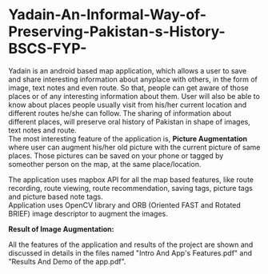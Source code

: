 # Yadain-An-Informal-Way-of-Preserving-Pakistan-s-History-BSCS-FYP-
Yadain is an android based map application, which allows a user to save and share interesting information about anyplace with others, in the form of image, text notes and even route. So that, people can get aware of those places or of any interesting information about them. User will also be able to know about places people usually visit from his/her current location and different routes he/she can follow. The sharing of information about different places, will preserve oral history of Pakistan in shape of images, text notes and route.\
The most interesting feature of the application is, **Picture Augmentation** where user can augment his/her old picture with the current picture of same places. Those pictures can be saved on your phone or tagged by someother person on the map, at the same place/location.

The application uses mapbox API for all the map based features, like route recording, route viewing, route recommendation, saving tags, picture tags and picture based note tags.\
Application uses OpenCV library and ORB (Oriented FAST and Rotated BRIEF) image descriptor to augment the images.

**Result of Image Augmentation:**


All the features of the application and results of the project are shown and discussed in details in the files named "Intro And App's Features.pdf" and "Results And Demo of the app.pdf".

